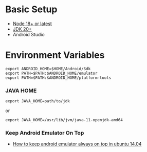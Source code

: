 # Basic Setup
* [Node 18+ or latest](https://nodejs.org/en/download)
* [JDK 20+](https://www.oracle.com/in/java/technologies/downloads/)
* Android Studio

# Environment Variables
```
export ANDROID_HOME=$HOME/Android/Sdk
export PATH=$PATH:$ANDROID_HOME/emulator
export PATH=$PATH:$ANDROID_HOME/platform-tools
```
### JAVA HOME
```
export JAVA_HOME=path/to/jdk
```
or

```
export JAVA_HOME=/usr/lib/jvm/java-11-openjdk-amd64
```

### Keep Android Emulator On Top
* [How to keep android emulator always on top in ubuntu 14.04](https://stackoverflow.com/questions/37383611/how-to-keep-android-emulator-always-on-top-in-ubuntu-14-04)
